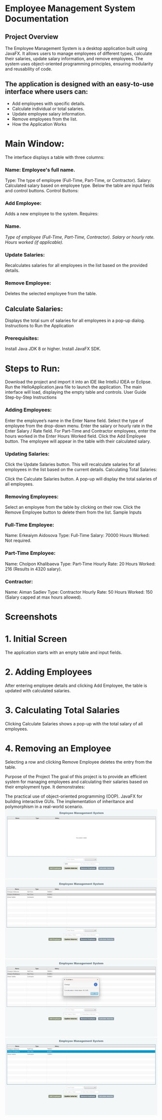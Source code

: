 # Employee Management System Documentation
## Project Overview
The Employee Management System is a desktop application built using JavaFX. 
It allows users to manage employees of different types, calculate their salaries, update salary information, and remove employees.
The system uses object-oriented programming principles, ensuring modularity and reusability of code.

## The application is designed with an easy-to-use interface where users can:

- Add employees with specific details.
- Calculate individual or total salaries.
- Update employee salary information.
- Remove employees from the list.
- How the Application Works
  
# Main Window:

The interface displays a table with three columns:

### Name: Employee's full name.
Type: The type of employee (Full-Time, Part-Time, or Contractor).
Salary: Calculated salary based on employee type.
Below the table are input fields and control buttons.
Control Buttons:

### Add Employee:
Adds a new employee to the system.
Requires:

### Name.
*Type of employee (Full-Time, Part-Time, Contractor).*
*Salary or hourly rate.*
*Hours worked (if applicable).*

### Update Salaries:
Recalculates salaries for all employees in the list based on the provided details.

### Remove Employee:
Deletes the selected employee from the table.

## Calculate Salaries:
Displays the total sum of salaries for all employees in a pop-up dialog.
Instructions to Run the Application

### Prerequisites:

Install Java JDK 8 or higher.
Install JavaFX SDK.

# Steps to Run:

Download the project and import it into an IDE like IntelliJ IDEA or Eclipse.
Run the HelloApplication.java file to launch the application.
The main interface will load, displaying the empty table and controls.
User Guide
Step-by-Step Instructions
### Adding Employees:

Enter the employee’s name in the Enter Name field.
Select the type of employee from the drop-down menu.
Enter the salary or hourly rate in the Enter Salary / Rate field.
For Part-Time and Contractor employees, enter the hours worked in the Enter Hours Worked field.
Click the Add Employee button. The employee will appear in the table with their calculated salary.
### Updating Salaries:

Click the Update Salaries button. This will recalculate salaries for all employees in the list based on the current details.
Calculating Total Salaries:

Click the Calculate Salaries button. A pop-up will display the total salaries of all employees.
### Removing Employees:

Select an employee from the table by clicking on their row.
Click the Remove Employee button to delete them from the list.
Sample Inputs

### Full-Time Employee:
Name: Erkeaiym Aidosova
Type: Full-Time
Salary: 70000
Hours Worked: Not required.
### Part-Time Employee:
Name: Cholpon Khalibaeva
Type: Part-Time
Hourly Rate: 20
Hours Worked: 216 (Results in 4320 salary).
### Contractor:
Name: Aiman Sadiev
Type: Contractor
Hourly Rate: 50
Hours Worked: 150 (Salary capped at max hours allowed).

# Screenshots
# 1. Initial Screen
The application starts with an empty table and input fields.

# 2. Adding Employees
After entering employee details and clicking Add Employee, the table is updated with calculated salaries.

# 3. Calculating Total Salaries
Clicking Calculate Salaries shows a pop-up with the total salary of all employees.

# 4. Removing an Employee
Selecting a row and clicking Remove Employee deletes the entry from the table.

Purpose of the Project
The goal of this project is to provide an efficient system for managing employees and calculating their salaries based on their employment type. It demonstrates:

The practical use of object-oriented programming (OOP).
JavaFX for building interactive GUIs.
The implementation of inheritance and polymorphism in a real-world scenario.
![Alt Text](M1.png)
![Alt Text](M2.png)
![Alt Text](M3.png)
![Alt Text](M4.png)
